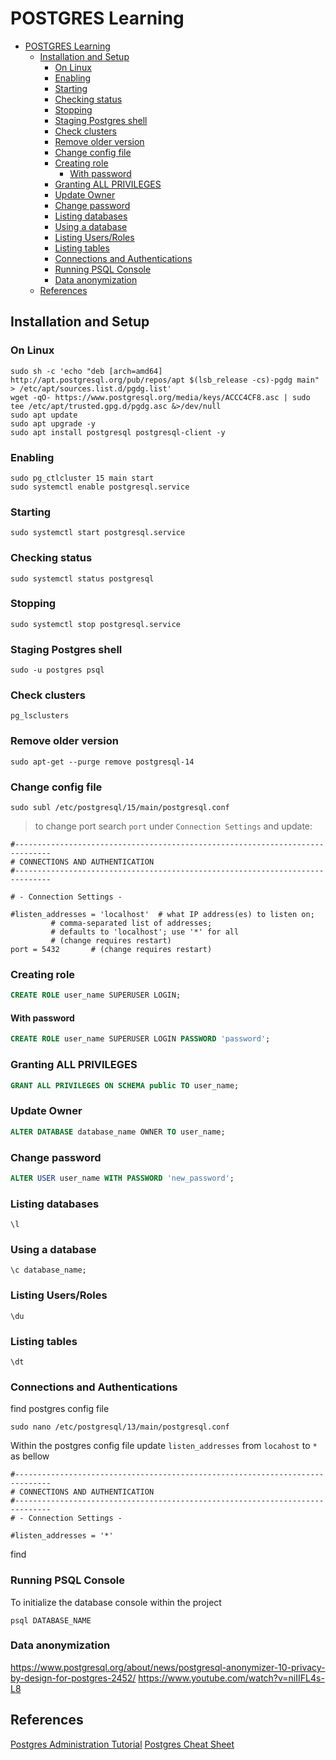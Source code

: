 # POSTGRES Learning

- [POSTGRES Learning](#postgres-learning)
  - [Installation and Setup](#installation-and-setup)
    - [On Linux](#on-linux)
    - [Enabling](#enabling)
    - [Starting](#starting)
    - [Checking status](#checking-status)
    - [Stopping](#stopping)
    - [Staging Postgres shell](#staging-postgres-shell)
    - [Check clusters](#check-clusters)
    - [Remove older version](#remove-older-version)
    - [Change config file](#change-config-file)
    - [Creating role](#creating-role)
      - [With password](#with-password)
    - [Granting ALL PRIVILEGES](#granting-all-privileges)
    - [Update Owner](#update-owner)
    - [Change password](#change-password)
    - [Listing databases](#listing-databases)
    - [Using a database](#using-a-database)
    - [Listing Users/Roles](#listing-usersroles)
    - [Listing tables](#listing-tables)
    - [Connections and Authentications](#connections-and-authentications)
    - [Running PSQL Console](#running-psql-console)
    - [Data anonymization](#data-anonymization)
  - [References](#references)

## Installation and Setup

### On Linux

```shell
sudo sh -c 'echo "deb [arch=amd64] http://apt.postgresql.org/pub/repos/apt $(lsb_release -cs)-pgdg main" > /etc/apt/sources.list.d/pgdg.list'
wget -qO- https://www.postgresql.org/media/keys/ACCC4CF8.asc | sudo tee /etc/apt/trusted.gpg.d/pgdg.asc &>/dev/null
sudo apt update
sudo apt upgrade -y
sudo apt install postgresql postgresql-client -y
```

### Enabling

```shell
sudo pg_ctlcluster 15 main start
sudo systemctl enable postgresql.service
```

### Starting

```shell
sudo systemctl start postgresql.service
```

### Checking status

```shell
sudo systemctl status postgresql
```

### Stopping

```shell
sudo systemctl stop postgresql.service
```

### Staging Postgres shell

```shell
sudo -u postgres psql
```

### Check clusters

```shell
pg_lsclusters
```

### Remove older version

```shell
sudo apt-get --purge remove postgresql-14
```

### Change config file

```shell
sudo subl /etc/postgresql/15/main/postgresql.conf
```

> to change port search `port` under `Connection Settings` and update:

```shell
#------------------------------------------------------------------------------
# CONNECTIONS AND AUTHENTICATION
#------------------------------------------------------------------------------

# - Connection Settings -

#listen_addresses = 'localhost'  # what IP address(es) to listen on;
         # comma-separated list of addresses;
         # defaults to 'localhost'; use '*' for all
         # (change requires restart)
port = 5432       # (change requires restart)
```

### Creating role

```sql
CREATE ROLE user_name SUPERUSER LOGIN;
```

#### With password

```sql
CREATE ROLE user_name SUPERUSER LOGIN PASSWORD 'password';
```

### Granting ALL PRIVILEGES

```sql
GRANT ALL PRIVILEGES ON SCHEMA public TO user_name;
```

### Update Owner

```sql
ALTER DATABASE database_name OWNER TO user_name;
```

### Change password

```sql
ALTER USER user_name WITH PASSWORD 'new_password';
```

### Listing databases

```postgres
\l
```

### Using a database

```postgres
\c database_name;
```

### Listing Users/Roles

```postgres
\du
```

### Listing tables

```postgres
\dt
```

### Connections and Authentications

find postgres config file

```shell
sudo nano /etc/postgresql/13/main/postgresql.conf
```

Within the postgres config file update `listen_addresses` from `locahost` to `*` as bellow

```mono
#------------------------------------------------------------------------------
# CONNECTIONS AND AUTHENTICATION
#------------------------------------------------------------------------------
# - Connection Settings -

#listen_addresses = '*' 
```

find

### Running PSQL Console

To initialize the database console within the project

```shell
psql DATABASE_NAME
```

### Data anonymization

<https://www.postgresql.org/about/news/postgresql-anonymizer-10-privacy-by-design-for-postgres-2452/>
<https://www.youtube.com/watch?v=niIIFL4s-L8>

## References

[Postgres Administration Tutorial](<https://www.postgresqltutorial.com/postgresql-administration/>)
[Postgres Cheat Sheet](https://postgrescheatsheet.com/#/tables)
